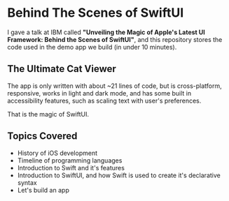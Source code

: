 # Behind The Scenes of SwiftUI

I gave a talk at IBM called **"Unveiling the Magic of Apple's Latest UI Framework: Behind the Scenes of SwiftUI"**, and this repository stores the code used in the demo app we build (in under 10 minutes).

## The Ultimate Cat Viewer

The app is only written with about ~21 lines of code, but is cross-platform, responsive, works in light and dark mode, and has some built in accessibility features, such as scaling text with user's preferences.

That is the magic of SwiftUI.

## Topics Covered

- History of iOS development
- Timeline of programming languages
- Introduction to Swift and it's features 
- Introduction to SwiftUI, and how Swift is used to create it's declarative syntax
- Let's build an app
